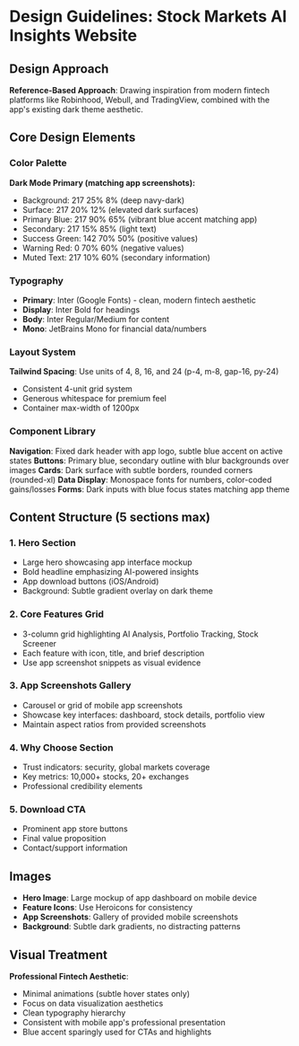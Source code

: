 # Design Guidelines: Stock Markets AI Insights Website

## Design Approach
**Reference-Based Approach**: Drawing inspiration from modern fintech platforms like Robinhood, Webull, and TradingView, combined with the app's existing dark theme aesthetic.

## Core Design Elements

### Color Palette
**Dark Mode Primary (matching app screenshots):**
- Background: 217 25% 8% (deep navy-dark)
- Surface: 217 20% 12% (elevated dark surfaces)
- Primary Blue: 217 90% 65% (vibrant blue accent matching app)
- Secondary: 217 15% 85% (light text)
- Success Green: 142 70% 50% (positive values)
- Warning Red: 0 70% 60% (negative values)
- Muted Text: 217 10% 60% (secondary information)

### Typography
- **Primary**: Inter (Google Fonts) - clean, modern fintech aesthetic
- **Display**: Inter Bold for headings
- **Body**: Inter Regular/Medium for content
- **Mono**: JetBrains Mono for financial data/numbers

### Layout System
**Tailwind Spacing**: Use units of 4, 8, 16, and 24 (p-4, m-8, gap-16, py-24)
- Consistent 4-unit grid system
- Generous whitespace for premium feel
- Container max-width of 1200px

### Component Library
**Navigation**: Fixed dark header with app logo, subtle blue accent on active states
**Buttons**: Primary blue, secondary outline with blur backgrounds over images
**Cards**: Dark surface with subtle borders, rounded corners (rounded-xl)
**Data Display**: Monospace fonts for numbers, color-coded gains/losses
**Forms**: Dark inputs with blue focus states matching app theme

## Content Structure (5 sections max)

### 1. Hero Section
- Large hero showcasing app interface mockup
- Bold headline emphasizing AI-powered insights
- App download buttons (iOS/Android)
- Background: Subtle gradient overlay on dark theme

### 2. Core Features Grid
- 3-column grid highlighting AI Analysis, Portfolio Tracking, Stock Screener
- Each feature with icon, title, and brief description
- Use app screenshot snippets as visual evidence

### 3. App Screenshots Gallery
- Carousel or grid of mobile app screenshots
- Showcase key interfaces: dashboard, stock details, portfolio view
- Maintain aspect ratios from provided screenshots

### 4. Why Choose Section
- Trust indicators: security, global markets coverage
- Key metrics: 10,000+ stocks, 20+ exchanges
- Professional credibility elements

### 5. Download CTA
- Prominent app store buttons
- Final value proposition
- Contact/support information

## Images
- **Hero Image**: Large mockup of app dashboard on mobile device
- **Feature Icons**: Use Heroicons for consistency
- **App Screenshots**: Gallery of provided mobile screenshots
- **Background**: Subtle dark gradients, no distracting patterns

## Visual Treatment
**Professional Fintech Aesthetic**:
- Minimal animations (subtle hover states only)
- Focus on data visualization aesthetics
- Clean typography hierarchy
- Consistent with mobile app's professional presentation
- Blue accent sparingly used for CTAs and highlights